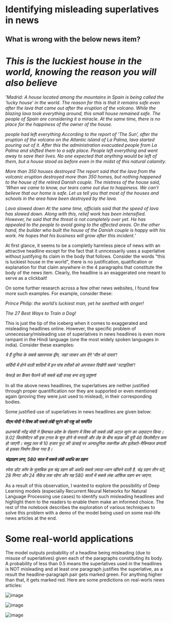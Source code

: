 # Identifying misleading superlatives in news

## What is wrong with the below news item?







# ***This is the luckiest house in the world, knowing the reason you will also believe***

'*Madrid: A house located among the mountains in Spain is being called the ‘lucky house’ in the world. The reason for this is that it remains safe even after the lava that came out after the eruption of the volcano. While the blazing lava took everything around, this small house remained safe. The people of Spain are considering it a miracle. At the same time, there is no place for the happiness of the owner of the house.*

*people had left everything
According to the report of ‘The Sun’, after the eruption of the volcano on the Atlantic island of La Palma, lava started pouring out of it. After this the administration evacuated people from La Palma and shifted them to a safe place. People left everything and went away to save their lives. No one expected that anything would be left of them, but a house stood as before even in the midst of this natural calamity.*

*More than 350 houses destroyed
The report said that the lava from the volcanic eruption destroyed more than 350 homes, but nothing happened to the house of the retired Danish couple. The mistress of the house said, ‘When we came to know, our tears came out due to happiness. We can’t believe that our home is safe. Let us tell you that most of the houses and schools in the area have been destroyed by the lava.*

*Lava slowed down
At the same time, officials said that the speed of lava has slowed down. Along with this, relief work has been intensified. However, he said that the threat is not completely over yet. He has appealed to the people to avoid going to the affected areas. On the other hand, the builder who built the house of the Danish couple is happy with his work. He hopes that his business will grow after this incident.*'

At first glance, it seems to be a completly harmless piece of news with an attractive headline except for the fact that it unncessarily uses a superlative without justifying its claim in the body that follows. Consider the words "this is luckiest house in the world", there is no justification, quatification or explanation for that claim anywhere in the 4 paragraphs that constitute the body of the news item. Clearly, the headline is an exaggerated one meant to serve as a clickbait!

On some further research across a few other news websites, I found few more such examples. For example, consider these:

*Prince Philip: the world’s luckiest man, yet he seethed with anger!*

*The 27 Best Ways to Train a Dog!*

This is just the tip of the iceberg when it comes to exaggerated and misleading headlines online. However, the specific problem of unnecessary/misleading use of superlatives in news headlines is even more rampant in the Hindi language (one the most widely spoken languages in india). Consider these examples:

*ये हैं दुनिया के सबसे खतरनाक द्वीप, जहां जाकर आप देंगे 'मौत को दावत'!*

*सर्दियों में होने वाली शादियों में इन पांच तरीकों को अपनाकर दिखेंगी सबसे 'स्टाइलिश'!*

*फेफड़े का कैंसर फैलने की सबसे बड़ी वजह बना वायु प्रदूषण!*

In all the above news headlines, the superlatives are neither justified through proper quantification nor they are supported or even mentioned again (proving they were just used to mislead), in their corresponding bodies.

Some justified use of superlatives in news headlines are given below:

***पीएम मोदी ने विश्‍व की सबसे लंबी सुरंग की राष्ट्र को समर्पित***

*प्रधानमंत्री नरेंद्र मोदी ने हिमाचल प्रदेश के रोहतांग में विश्‍व की सबसे लंबी अटल सुरंग का उद्घाटन किया। 9.02 किलोमीटर की इस टनल के शुरु होने से मनाली और लेह के बीच सड़क की दूरी 46 किलोमीटर कम हो जाएगी। समुद्र तल से 10 हजार फुट की ऊंचाई पर अत्याधुनिक तकनीक और इलेक्टो-मैक्निकल प्रणाली से इसका निर्माण किया गया है।*


***चंद्रग्रहण लगा, 580 साल में सबसे लंबी अवधि का ग्रहण***

*स्पेस डॉट कॉम के मुताबिक इस चंद्र ग्रहण की अवधि सबसे ज़्यादा ध्यान खींचने वाली है. चंद्र ग्रहण तीन घंटे, 28 मिनट और 24 सैकेंड तक रहेगा और यह 580 सालों में सबसे लंबा आंशिक ग्रहण बन जाएगा.*

As a result of this observation, I wanted to explore the possibility of Deep Learning models (especially Recurrent Neural Networks for Natural Language Processing use cases) to identify such misleading headlines and highlight them to the readers to enable them make an informed choice. The rest of the notebook describes the exploration of various techniques to solve this problem with a demo of the model being used on some real-life news articles at the end.



# Some real-world applications

The model outputs probability of a headline being misleading (due to misuse of superlatives) given each of the paragraphs constituting its body. A probability of less than 0.5 means the superlatives used in the headlines is NOT misleading and at least one paragraph justifies the superlative, as a result the headline-paragraph pair gets marked green. For anything higher than that, it gets marked red. Here are some predictions on real-worls news articles:

![image](https://user-images.githubusercontent.com/54985804/146522148-b53cf495-9552-4b4f-a872-527328828c36.png)

![image](https://user-images.githubusercontent.com/54985804/146522769-f0c7cffd-e4c5-4e11-a53a-ee61470f9e28.png)

![image](https://user-images.githubusercontent.com/54985804/146522960-6243b02b-a99e-49f9-8ff4-ee0e12ce254b.png)


